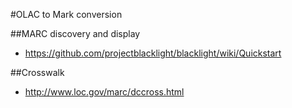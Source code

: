 #OLAC to Mark conversion

##MARC discovery and display
* https://github.com/projectblacklight/blacklight/wiki/Quickstart

##Crosswalk
* http://www.loc.gov/marc/dccross.html
